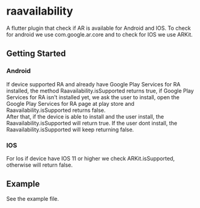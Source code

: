 # raavailability
A flutter plugin that check if AR is available for Android and IOS. To check for android we use
com.google.ar.core and to check for IOS we use ARKit.

## Getting Started
### Android
If device supported RA and already have Google Play Services for RA installed, the method Raavailability.isSupported returns true,
if Google Play Services for RA isn't installed yet, we ask the user to install, open the Google 
Play Services for RA page at play store and Raavailability.isSupported  returns false.  
After that, if the device is able to install and the user install, the Raavailability.isSupported 
will return true. If the user dont install, the Raavailability.isSupported will keep returning false.
### IOS
For Ios if device have IOS 11 or higher we check ARKit.isSupported, otherwise will return false.
## Example
See the example file.
